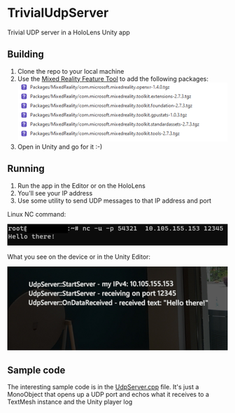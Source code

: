 # TrivialUdpServer
Trivial UDP server in a HoloLens Unity app

## Building
1) Clone the repo to your local machine
2) Use the [Mixed Reality Feature Tool](https://docs.microsoft.com/en-us/windows/mixed-reality/develop/unity/welcome-to-mr-feature-tool) to add the following packages:
    ![packages](Docs/MRTKPackages.png)
3) Open in Unity and go for it :-)

## Running
1) Run the app in the Editor or on the HoloLens
2) You'll see your IP address
3) Use some utility to send UDP messages to that IP address and port

Linux NC command:

![nc command](Docs/NC_Example.png)


What you see on the device or in the Unity Editor:

![app_display](Docs/HoloLens_Example.png)

## Sample code
The interesting sample code is in the [UdpServer.cpp](/Assets/Scripts/UdpServer.cs) file.  It's just a MonoObject that opens up a UDP port and echos what it receives to a TextMesh instance and the Unity player log

